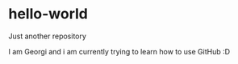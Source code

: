 # hello-world
Just another repository

I am Georgi and i am currently trying to learn how to use GitHub :D
